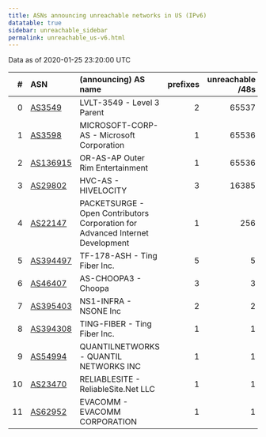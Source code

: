 ```yaml
---
title: ASNs announcing unreachable networks in US (IPv6)
datatable: true
sidebar: unreachable_sidebar
permalink: unreachable_us-v6.html
---
```


Data as of 2020-01-25 23:20:00 UTC


<div class="datatable-begin"></div>

|   # | ASN                                      | (announcing) AS name                                                          |   prefixes |   unreachable /48s |
|----:|:-----------------------------------------|:------------------------------------------------------------------------------|-----------:|-------------------:|
|   0 | [AS3549](unreachable_AS3549-v6.html)     | LVLT-3549 - Level 3 Parent                                                    |          2 |              65537 |
|   1 | [AS3598](unreachable_AS3598-v6.html)     | MICROSOFT-CORP-AS - Microsoft Corporation                                     |          1 |              65536 |
|   2 | [AS136915](unreachable_AS136915-v6.html) | OR-AS-AP Outer Rim Entertainment                                              |          1 |              65536 |
|   3 | [AS29802](unreachable_AS29802-v6.html)   | HVC-AS - HIVELOCITY                                                           |          3 |              16385 |
|   4 | [AS22147](unreachable_AS22147-v6.html)   | PACKETSURGE - Open Contributors Corporation for Advanced Internet Development |          1 |                256 |
|   5 | [AS394497](unreachable_AS394497-v6.html) | TF-178-ASH - Ting Fiber Inc.                                                  |          5 |                  5 |
|   6 | [AS46407](unreachable_AS46407-v6.html)   | AS-CHOOPA3 - Choopa                                                           |          3 |                  3 |
|   7 | [AS395403](unreachable_AS395403-v6.html) | NS1-INFRA - NSONE Inc                                                         |          2 |                  2 |
|   8 | [AS394308](unreachable_AS394308-v6.html) | TING-FIBER - Ting Fiber Inc.                                                  |          1 |                  1 |
|   9 | [AS54994](unreachable_AS54994-v6.html)   | QUANTILNETWORKS - QUANTIL NETWORKS INC                                        |          1 |                  1 |
|  10 | [AS23470](unreachable_AS23470-v6.html)   | RELIABLESITE - ReliableSite.Net LLC                                           |          1 |                  1 |
|  11 | [AS62952](unreachable_AS62952-v6.html)   | EVACOMM - EVACOMM CORPORATION                                                 |          1 |                  1 |

<div class="datatable-end"></div>